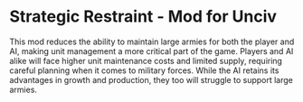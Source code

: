 # Strategic Restraint - Mod for Unciv
This mod reduces the ability to maintain large armies for both the player and AI, making unit management a more critical part of the game. Players and AI alike will face higher unit maintenance costs and limited supply, requiring careful planning when it comes to military forces. While the AI retains its advantages in growth and production, they too will struggle to support large armies.
